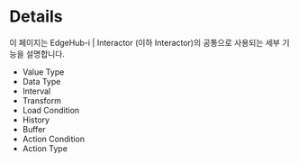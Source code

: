 # Details

이 페이지는 EdgeHub-i | Interactor (이하 Interactor)의 공통으로 사용되는 세부 기능을 설명합니다.

* Value Type
* Data Type
* Interval
* Transform
* Load Condition
* History
* Buffer
* Action Condition
* Action Type


